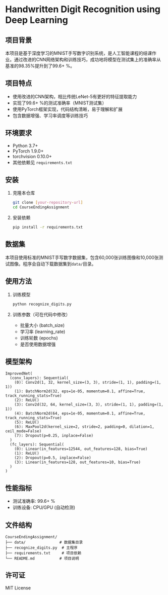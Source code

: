 # Handwritten Digit Recognition using Deep Learning

## 项目背景
本项目是基于深度学习的MNIST手写数字识别系统，是人工智能课程的结课作业。通过改进的CNN网络架构和训练技巧，成功地将模型在测试集上的准确率从基准的98.35%提升到了99.6+ %。

## 项目特点
- 使用改进的CNN架构，相比传统LeNet-5有更好的特征提取能力
- 实现了99.6+ %的测试准确率（MNIST测试集）
- 使用PyTorch框架实现，代码结构清晰，易于理解和扩展
- 包含数据增强、学习率调度等训练技巧

## 环境要求
- Python 3.7+
- PyTorch 1.9.0+
- torchvision 0.10.0+
- 其他依赖见 `requirements.txt`

## 安装
1. 克隆本仓库
   ```bash
   git clone [your-repository-url]
   cd CourseEndingAssignment
   ```

2. 安装依赖
   ```bash
   pip install -r requirements.txt
   ```

## 数据集
本项目使用标准的MNIST手写数字数据集，包含60,000张训练图像和10,000张测试图像。程序会自动下载数据集到`data/`目录。

## 使用方法
1. 训练模型
   ```bash
   python recognize_digits.py
   ```

2. 训练参数（可在代码中修改）
   - 批量大小 (batch_size)
   - 学习率 (learning_rate)
   - 训练轮数 (epochs)
   - 是否使用数据增强

## 模型架构
```
ImprovedNet(
  (conv_layers): Sequential(
    (0): Conv2d(1, 32, kernel_size=(3, 3), stride=(1, 1), padding=(1, 1))
    (1): BatchNorm2d(32, eps=1e-05, momentum=0.1, affine=True, track_running_stats=True)
    (2): ReLU()
    (3): Conv2d(32, 64, kernel_size=(3, 3), stride=(1, 1), padding=(1, 1))
    (4): BatchNorm2d(64, eps=1e-05, momentum=0.1, affine=True, track_running_stats=True)
    (5): ReLU()
    (6): MaxPool2d(kernel_size=2, stride=2, padding=0, dilation=1, ceil_mode=False)
    (7): Dropout(p=0.25, inplace=False)
  )
  (fc_layers): Sequential(
    (0): Linear(in_features=12544, out_features=128, bias=True)
    (1): ReLU()
    (2): Dropout(p=0.5, inplace=False)
    (3): Linear(in_features=128, out_features=10, bias=True)
  )
)
```

## 性能指标
- 测试准确率: 99.6+ %
- 训练设备: CPU/GPU (自动检测)

## 文件结构
```
CourseEndingAssignment/
├── data/               # 数据集目录
├── recognize_digits.py  # 主程序
├── requirements.txt     # 项目依赖
└── README.md           # 项目说明
```

## 许可证
MIT License
